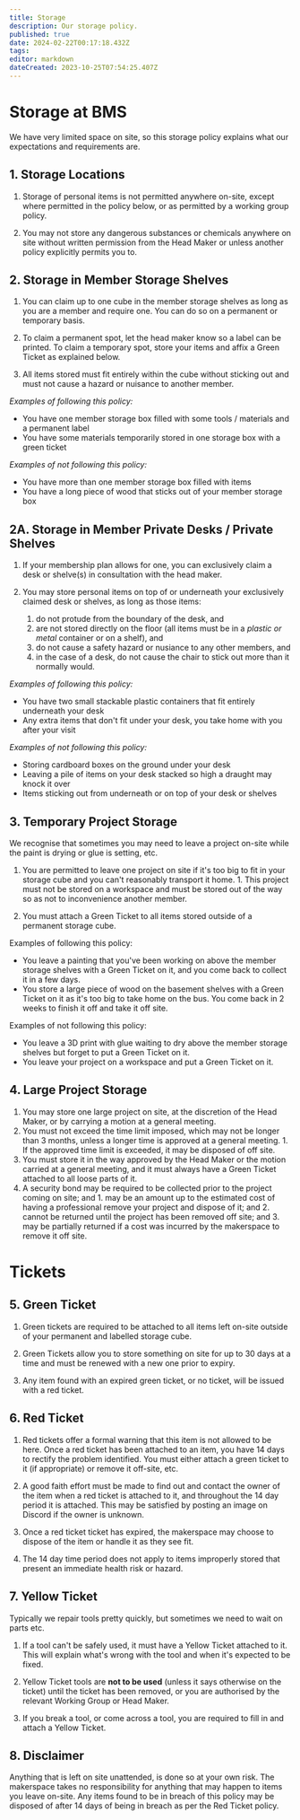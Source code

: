 ```yaml
---
title: Storage
description: Our storage policy.
published: true
date: 2024-02-22T00:17:18.432Z
tags: 
editor: markdown
dateCreated: 2023-10-25T07:54:25.407Z
---
```


# Storage at BMS
We have very limited space on site, so this storage policy explains what our expectations and requirements are.

## 1. Storage Locations
1. Storage of personal items is not permitted anywhere on-site, except where permitted in the policy below, or as permitted by a working group policy.

2. You may not store any dangerous substances or chemicals anywhere on site without written permission from the Head Maker or unless another policy explicitly permits you to.

## 2. Storage in Member Storage Shelves
1. You can claim up to one cube in the member storage shelves as long as you are a member and require one. You can do so on a permanent or temporary basis.

2. To claim a permanent spot, let the head maker know so a label can be printed. To claim a temporary spot, store your items and affix a Green Ticket as explained below.

3. All items stored must fit entirely within the cube without sticking out and must not cause a hazard or nuisance to another member.

 _Examples of following this policy:_
 * You have one member storage box filled with some tools / materials and a permanent label
 * You have some materials temporarily stored in one storage box with a green ticket

 _Examples of not following this policy:_
 * You have more than one member storage box filled with items
 * You have a long piece of wood that sticks out of your member storage box

## 2A. Storage in Member Private Desks / Private Shelves
1. If your membership plan allows for one, you can exclusively claim a desk or shelve(s) in consultation with the head maker.

2. You may store personal items on top of or underneath your exclusively claimed desk or shelves, as long as those items:
	1. do not protude from the boundary of the desk, and
	2. are not stored directly on the floor (all items must be in a _plastic or metal_ container or on a shelf), and
	3. do not cause a safety hazard or nusiance to any other members, and
	4. in the case of a desk, do not cause the chair to stick out more than it normally would.
 
 _Examples of following this policy:_
 * You have two small stackable plastic containers that fit entirely underneath your desk
 * Any extra items that don't fit under your desk, you take home with you after your visit

 _Examples of not following this policy:_
 * Storing cardboard boxes on the ground under your desk
 * Leaving a pile of items on your desk stacked so high a draught may knock it over
 * Items sticking out from underneath or on top of your desk or shelves

## 3. Temporary Project Storage
We recognise that sometimes you may need to leave a project on-site while the paint is drying or glue is setting, etc.

1. You are permitted to leave one project on site if it's too big to fit in your storage cube and you can't reasonably transport it home.
		1. This project must not be stored on a workspace and must be stored out of the way so as not to inconvenience another member.

2. You must attach a Green Ticket to all items stored outside of a permanent storage cube.

Examples of following this policy:
* You leave a painting that you've been working on above the member storage shelves with a Green Ticket on it, and you come back to collect it in a few days.
* You store a large piece of wood on the basement shelves with a Green Ticket on it as it's too big to take home on the bus. You come back in 2 weeks to finish it off and take it off site.

Examples of not following this policy:
* You leave a 3D print with glue waiting to dry above the member storage shelves but forget to put a Green Ticket on it.
* You leave your project on a workspace and put a Green Ticket on it.

## 4. Large Project Storage
1. You may store one large project on site, at the discretion of the Head Maker, or by carrying a motion at a general meeting.
2. You must not exceed the time limit imposed, which may not be longer than 3 months, unless a longer time is approved at a general meeting.
		1. If the approved time limit is exceeded, it may be disposed of off site.
3. You must store it in the way approved by the Head Maker or the motion carried at a general meeting, and it must always have a Green Ticket attached to all loose parts of it.
4. A security bond may be required to be collected prior to the project coming on site; and
		1.  may be an amount up to the estimated cost of having a professional remove your project and dispose of it; and
    2. cannot be returned until the project has been removed off site; and
    3. may be partially returned if a cost was incurred by the makerspace to remove it off site.

# Tickets
## 5. Green Ticket
1. Green tickets are required to be attached to all items left on-site outside of your permanent and labelled storage cube.

2. Green Tickets allow you to store something on site for up to 30 days at a time and must be renewed with a new one prior to expiry.

3. Any item found with an expired green ticket, or no ticket, will be issued with a red ticket.

## 6. Red Ticket
1. Red tickets offer a formal warning that this item is not allowed to be here. Once a red ticket has been attached to an item, you have 14 days to rectify the problem identified. You must either attach a green ticket to it (if appropriate) or remove it off-site, etc.

2. A good faith effort must be made to find out and contact the owner of the item when a red ticket is attached to it, and throughout the 14 day period it is attached. This may be satisfied by posting an image on Discord if the owner is unknown.

3. Once a red ticket ticket has expired, the makerspace may choose to dispose of the item or handle it as they see fit.

4. The 14 day time period does not apply to items improperly stored that present an immediate health risk or hazard.

## 7. Yellow Ticket
Typically we repair tools pretty quickly, but sometimes we need to wait on parts etc.

1. If a tool can't be safely used, it must have a Yellow Ticket attached to it. This will explain what's wrong with the tool and when it's expected to be fixed.

2. Yellow Ticket tools are **not to be used** (unless it says otherwise on the ticket) until the ticket has been removed, or you are authorised by the relevant Working Group or Head Maker.

3. If you break a tool, or come across a tool, you are required to fill in and attach a Yellow Ticket.

## 8. Disclaimer
Anything that is left on site unattended, is done so at your own risk. The makerspace takes no responsibility for anything that may happen to items you leave on-site. Any items found to be in breach of this policy may be disposed of after 14 days of being in breach as per the Red Ticket policy.
